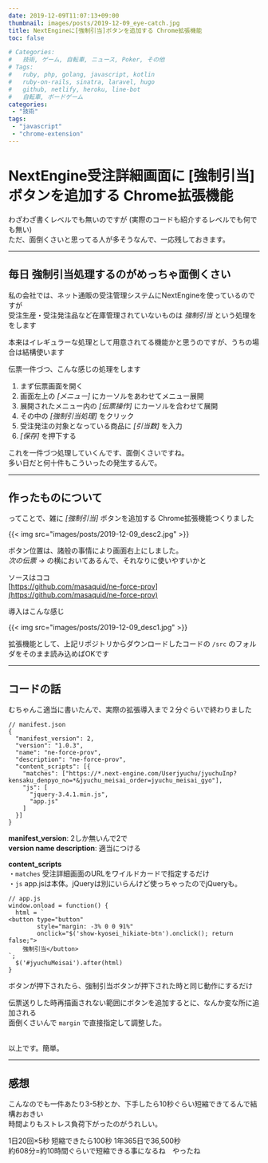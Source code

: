 ```yaml
---
date: 2019-12-09T11:07:13+09:00
thumbnail: images/posts/2019-12-09_eye-catch.jpg
title: NextEngineに[強制引当]ボタンを追加する Chrome拡張機能
toc: false

# Categories:
#   技術, ゲーム, 自転車, ニュース, Poker, その他
# Tags:
#   ruby, php, golang, javascript, kotlin
#   ruby-on-rails, sinatra, laravel, hugo
#   github, netlify, heroku, line-bot
#   自転車, ボードゲーム
categories:
 - "技術"
tags:
 - "javascript"
 - "chrome-extension"
---
```


# NextEngine受注詳細画面に [強制引当] ボタンを追加する Chrome拡張機能

わざわざ書くレベルでも無いのですが (実際のコードも紹介するレベルでも何でも無い)  
ただ、面倒くさいと思ってる人が多そうなんで、一応残しておきます。

* * *

## 毎日 強制引当処理するのがめっちゃ面倒くさい

私の会社では、ネット通販の受注管理システムにNextEngineを使っているのですが  
受注生産・受注発注品など在庫管理されていないものは _強制引当_ という処理ををします

本来はイレギュラーな処理として用意されてる機能かと思うのですが、うちの場合は結構使います

伝票一件づつ、こんな感じの処理をします

1. まず伝票画面を開く
2. 画面左上の _[メニュー]_ にカーソルをあわせてメニュー展開
3. 展開されたメニュー内の _[伝票操作]_ にカーソルを合わせて展開
4. その中の _[強制引当処理]_ をクリック
5. 受注発注の対象となっている商品に _[引当数]_ を入力
6. _[保存]_ を押下する

これを一件づつ処理していくんです、面倒くさいですね。  
多い日だと何十件もこういったの発生するんで。

* * *

## 作ったものについて

ってことで、雑に _[強制引当]_ ボタンを追加する Chrome拡張機能つくりました  

{{< img src="images/posts/2019-12-09_desc2.jpg" >}}  

ボタン位置は、諸般の事情により画面右上にしました。  
_次の伝票 →_ の横においてあるんで、それなりに使いやすいかと

ソースはココ  
[https://github.com/masaquid/ne-force-prov](https://github.com/masaquid/ne-force-prov)  

導入はこんな感じ  

{{< img src="images/posts/2019-12-09_desc1.jpg" >}}  

拡張機能として、上記リポジトリからダウンロードしたコードの <code>/src</code> のフォルダをそのまま読み込めばOKです

* * *

## コードの話

むちゃんこ適当に書いたんで、実際の拡張導入まで２分ぐらいで終わりました  

```
// manifest.json
{
  "manifest_version": 2,
  "version": "1.0.3",
  "name": "ne-force-prov",
  "description": "ne-force-prov",
  "content_scripts": [{
    "matches": ["https://*.next-engine.com/Userjyuchu/jyuchuInp?kensaku_denpyo_no=*&jyuchu_meisai_order=jyuchu_meisai_gyo"],
    "js": [
      "jquery-3.4.1.min.js",
      "app.js"
    ]
  }]
}
```
__manifest_version__: 2しか無いんで2で  
__version name description__: 適当につける  

__content_scripts__  
・<code>matches</code> 受注詳細画面のURLをワイルドカードで指定するだけ  
・<code>js</code> app.jsは本体。jQueryは別にいらんけど使っちゃったのでjQueryも。

```
// app.js
window.onload = function() {
  html = `
<button type="button"
        style="margin: -3% 0 0 91%"
        onclick="$('show-kyosei_hikiate-btn').onclick(); return false;">
    強制引当</button>
`;
  $('#jyuchuMeisai').after(html)
}
```
ボタンが押下されたら、強制引当ボタンが押下された時と同じ動作にするだけ  

伝票送りした時再描画されない範囲にボタンを追加するとに、なんか変な所に追加される  
面倒くさいんで <code>margin</code> で直接指定して調整した。

<br>
以上です。簡単。

* * *

## 感想
こんなのでも一件あたり3-5秒とか、下手したら10秒ぐらい短縮できてるんで結構おおきい  
時間よりもストレス負荷下がったのがうれしい。  

1日20回×5秒 短縮できたら100秒 1年365日で36,500秒  
約608分=約10時間ぐらいで短縮できる事になるね　やったね
